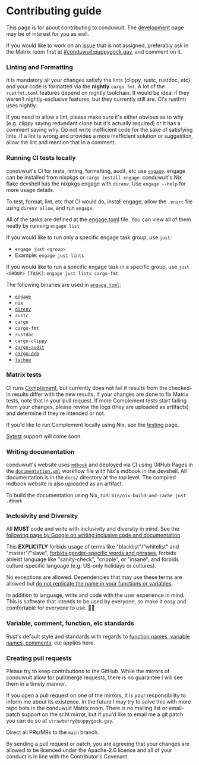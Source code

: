 # Contributing guide

This page is for about contributing to conduwuit. The [development](docs/development.md) page may be of interest for you as well.

If you would like to work on an [issue][issues] that is not assigned, preferably ask in the Matrix room first at [#conduwuit:puppygock.gay][conduwuit-matrix], and comment on it.

### Linting and Formatting

It is mandatory all your changes satisfy the lints (clippy, rustc, rustdoc, etc) and your code is formatted via the **nightly** `cargo fmt`. A lot of the `rustfmt.toml` features depend on nightly toolchain. It would be ideal if they weren't nightly-exclusive features, but they currently still are. CI's rustfmt uses nightly.

If you need to allow a lint, please make sure it's either obvious as to why (e.g. clippy saying redundant clone but it's actually required) or it has a comment saying why. Do not write inefficient code for the sake of satisfying lints. If a lint is wrong and provides a more inefficient solution or suggestion, allow the lint and mention that in a comment.

### Running CI tests locally

conduwuit's CI for tests, linting, formatting, audit, etc use [`engage`][engage]. engage can be installed from nixpkgs or `cargo install engage`. conduwuit's Nix flake devshell has the nixpkgs engage with `direnv`. Use `engage --help` for more usage details.

To test, format, lint, etc that CI would do, install engage, allow the `.envrc` file using `direnv allow`, and run `engage`.

All of the tasks are defined at the [engage.toml][engage.toml] file. You can view all of them neatly by running `engage list`

If you would like to run only a specific engage task group, use `just`:
- `engage just <group>`
- Example: `engage just lints`

If you would like to run a specific engage task in a specific group, use `just <GROUP> [TASK]`: `engage just lints cargo-fmt`

The following binaries are used in [`engage.toml`][engage.toml]:

- [`engage`][engage]
- `nix`
- [`direnv`][direnv]
- `rustc`
- `cargo`
- `cargo-fmt`
- `rustdoc`
- `cargo-clippy`
- [`cargo-audit`][cargo-audit]
- [`cargo-deb`][cargo-deb]
- [`lychee`][lychee]

### Matrix tests

CI runs [Complement][complement], but currently does not fail if results from the checked-in results differ with the new results. If your changes are done to fix Matrix tests, note that in your pull request. If more Complement tests start failing from your changes, please review the logs (they are uploaded as artifacts) and determine if they're intended or not.

If you'd like to run Complement locally using Nix, see the [testing](docs/development/testing.md) page.

[Sytest][sytest] support will come soon.

### Writing documentation

conduwuit's website uses [`mdbook`][mdbook] and deployed via CI using GitHub Pages in the [`documentation.yml`][documentation.yml] workflow file with Nix's mdbook in the devshell. All documentation is in the `docs/` directory at the top level. The compiled mdbook website is also uploaded as an artifact.

To build the documentation using Nix, run: `bin/nix-build-and-cache just .#book`

### Inclusivity and Diversity

All **MUST** code and write with inclusivity and diversity in mind. See the [following page by Google on writing inclusive code and documentation](https://developers.google.com/style/inclusive-documentation).

This **EXPLICITLY** forbids usage of terms like "blacklist"/"whitelist" and "master"/"slave", [forbids gender-specific words and phrases](https://developers.google.com/style/pronouns#gender-neutral-pronouns), forbids ableist language like "sanity-check", "cripple", or "insane", and forbids culture-specific language (e.g. US-only holidays or cultures).

No exceptions are allowed. Dependencies that may use these terms are allowed but [do not replicate the name in your functions or variables](https://developers.google.com/style/inclusive-documentation#write-around).

In addition to language, write and code with the user experience in mind. This is software that intends to be used by everyone, so make it easy and comfortable for everyone to use. 🏳️‍⚧️

### Variable, comment, function, etc standards

Rust's default style and standards with regards to [function names, variable names, comments](https://rust-lang.github.io/api-guidelines/naming.html), etc applies here.

### Creating pull requests

Please try to keep contributions to the GitHub. While the mirrors of conduwuit allow for pull/merge requests, there is no guarantee I will see them in a timely manner.

If you open a pull request on one of the mirrors, it is your responsibility to inform me about its existence. In the future I may try to solve this with more repo bots in the conduwuit Matrix room. There is no mailing list or email-patch support on the sr.ht mirror, but if you'd like to email me a git patch you can do so at `strawberry@puppygock.gay`.

Direct all PRs/MRs to the `main` branch.

By sending a pull request or patch, you are agreeing that your changes are allowed to be licenced under the Apache-2.0 licence and all of your conduct is in line with the Contributor's Covenant.

[issues]: https://github.com/girlbossceo/conduwuit/issues
[conduwuit-matrix]: https://matrix.to/#/#conduwuit:puppygock.gay
[complement]: https://github.com/matrix-org/complement/
[engage.toml]: https://github.com/girlbossceo/conduwuit/blob/main/engage.toml
[engage]: https://charles.page.computer.surgery/engage/
[sytest]: https://github.com/matrix-org/sytest/
[cargo-deb]: https://github.com/kornelski/cargo-deb
[lychee]: https://github.com/lycheeverse/lychee
[cargo-audit]: https://github.com/RustSec/rustsec/tree/main/cargo-audit
[direnv]: https://direnv.net/
[mdbook]: https://rust-lang.github.io/mdBook/
[documentation.yml]: https://github.com/girlbossceo/conduwuit/blob/main/.github/workflows/documentation.yml
